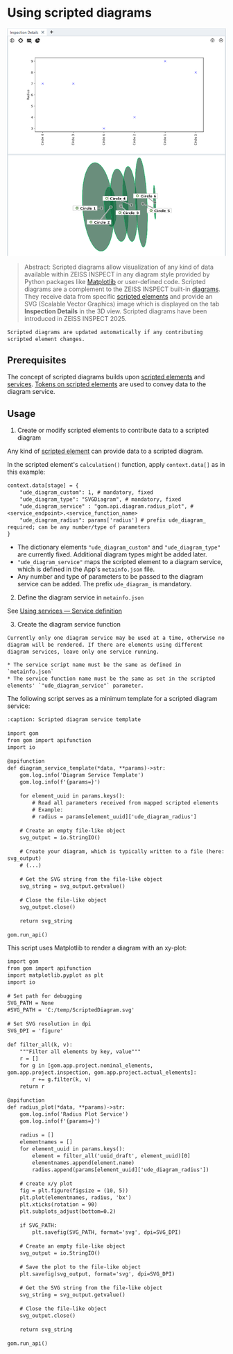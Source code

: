 # Using scripted diagrams

![Scripted diagram](assets/scripted_diagrams.png)

> Abstract: Scripted diagrams allow visualization of any kind of data available within ZEISS INSPECT in any diagram style provided by Python packages like [Matplotlib](https://matplotlib.org/) or user-defined code. Scripted diagrams are a complement to the ZEISS INSPECT built-in [diagrams](https://techguide.zeiss.com/en/zeiss-inspect-2023/article/general_view_diagram.html). They receive data from specific [scripted elements](../scripted_elements/scripted_elements_introduction.md) and provide an SVG (Scalable Vector Graphics) image which is displayed on the tab **Inspection Details** in the 3D view. Scripted diagrams have been introduced in ZEISS INSPECT 2025.

```{note}
Scripted diagrams are updated automatically if any contributing scripted element changes.
```

## Prerequisites

The concept of scripted diagrams builds upon [scripted elements](../scripted_elements/scripted_elements_introduction.md) and [services](../using_services/using_services.md). [Tokens on scripted elements](../scripted_elements/tokens_on_scripted_elements) are used to convey data to the diagram service.

## Usage

1. Create or modify scripted elements to contribute data to a scripted diagram

Any kind of [scripted element](../scripted_elements/scripted_elements_introduction.md) can provide data to a scripted diagram.

In the scripted element's `calculation()` function, apply `context.data[]` as in this example:

```{code-block} python
context.data[stage] = {
    "ude_diagram_custom": 1, # mandatory, fixed
    "ude_diagram_type": "SVGDiagram", # mandatory, fixed
    "ude_diagram_service" : "gom.api.diagram.radius_plot", # <service_endpoint>.<service_function_name>
    "ude_diagram_radius": params['radius'] # prefix ude_diagram_ required; can be any number/type of parameters 
}
```

* The dictionary elements `"ude_diagram_custom"` and `"ude_diagram_type"` are currently fixed. Additional diagram types might be added later.
* `"ude_diagram_service"` maps the scripted element to a diagram service, which is defined in the App's `metainfo.json` file.
* Any number and type of parameters to be passed to the diagram service can be added. The prefix `ude_diagram_` is mandatory.

2. Define the diagram service in `metainfo.json`

See <a href="../using_services/using_services.html#service-definition">Using services &mdash; Service definition</a>

3. Create the diagram service function

```{warning}
Currently only one diagram service may be used at a time, otherwise no diagram will be rendered. If there are elements using different diagram services, leave only one service running.
```

```{important}
* The service script name must be the same as defined in `metainfo.json`
* The service function name must be the same as set in the scripted elements' `"ude_diagram_service"` parameter.
```

The following script serves as a minimum template for a scripted diagram service:
```
:caption: Scripted diagram service template

import gom
from gom import apifunction
import io

@apifunction
def diagram_service_template(*data, **params)->str:
    gom.log.info('Diagram Service Template')
	gom.log.info(f'{params=}')
		
	for element_uuid in params.keys():
		# Read all parameters received from mapped scripted elements
        # Example:
        # radius = params[element_uuid]['ude_diagram_radius']

    # Create an empty file-like object
	svg_output = io.StringIO()
	
	# Create your diagram, which is typically written to a file (here: svg_output)
	# (...)
	
	# Get the SVG string from the file-like object
	svg_string = svg_output.getvalue()
	
	# Close the file-like object
	svg_output.close()

	return svg_string

gom.run_api()
```

This script uses Matplotlib to render a diagram with an xy-plot:

```{code-block} python
import gom
from gom import apifunction
import matplotlib.pyplot as plt
import io

# Set path for debugging
SVG_PATH = None
#SVG_PATH = 'C:/temp/ScriptedDiagram.svg'

# Set SVG resolution in dpi
SVG_DPI = 'figure'

def filter_all(k, v):
	"""Filter all elements by key, value"""
	r = []
	for g in [gom.app.project.nominal_elements, gom.app.project.inspection, gom.app.project.actual_elements]:
		r += g.filter(k, v)
	return r

@apifunction
def radius_plot(*data, **params)->str:
	gom.log.info('Radius Plot Service')
	gom.log.info(f'{params=}')

	radius = []
	elementnames = []	
	for element_uuid in params.keys():
		element = filter_all('uuid_draft', element_uuid)[0]
		elementnames.append(element.name)
		radius.append(params[element_uuid]['ude_diagram_radius'])
	
	# create x/y plot
	fig = plt.figure(figsize = (10, 5))
	plt.plot(elementnames, radius, 'bx')
	plt.xticks(rotation = 90)
	plt.subplots_adjust(bottom=0.2)

	if SVG_PATH:
		plt.savefig(SVG_PATH, format='svg', dpi=SVG_DPI)
	
	# Create an empty file-like object
	svg_output = io.StringIO()
	
	# Save the plot to the file-like object
	plt.savefig(svg_output, format='svg', dpi=SVG_DPI)
	
	# Get the SVG string from the file-like object
	svg_string = svg_output.getvalue()
	
	# Close the file-like object
	svg_output.close()

	return svg_string
	
gom.run_api()
```

